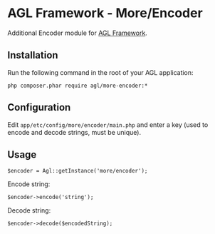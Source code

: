 AGL Framework - More/Encoder
=======================

Additional Encoder module for [AGL Framework](https://github.com/agl-php/agl-app).

## Installation

Run the following command in the root of your AGL application:

	php composer.phar require agl/more-encoder:*

## Configuration

Edit `app/etc/config/more/encoder/main.php` and enter a key (used to encode and decode strings, must be unique).

## Usage

	$encoder = Agl::getInstance('more/encoder');

Encode string:

	$encoder->encode('string');

Decode string:

	$encoder->decode($encodedString);
